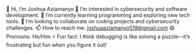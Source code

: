 👋 Hi, I’m Joshua Aziamanyo
👀 I’m interested in cybersecurity and software development.
🌱 I’m currently learning programming and exploring new tech tools.
💞️ I’m looking to collaborate on coding projects and cybersecurity challenges.
📫 How to reach me: joshuaaziamanyo519@gmail.com
😄 Pronouns: He/Him
⚡ Fun fact: I think debugging is like solving a puzzle—it’s frustrating but fun when you figure it out!

<!---
jaziamanyo/jaziamanyo is a ✨ special ✨ repository because its `README.md` (this file) appears on your GitHub profile.
You can click the Preview link to take a look at your changes.
--->
